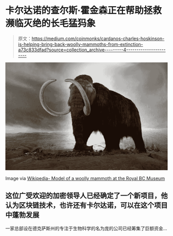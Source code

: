 # 卡尔达诺的查尔斯·霍金森正在帮助拯救濒临灭绝的长毛猛犸象

> 原文：<https://medium.com/coinmonks/cardanos-charles-hoskinson-is-helping-bring-back-woolly-mammoths-from-extinction-a73c833dfad?source=collection_archive---------4----------------------->

![](img/909f048994f5c57036be233b1ffd4880.png)

Image via [Wikipedia- Model of a woolly mammoth at the Royal BC Museum](https://upload.wikimedia.org/wikipedia/commons/thumb/9/9c/Woolly_mammoth_model_Royal_BC_Museum_in_Victoria.jpg/1024px-Woolly_mammoth_model_Royal_BC_Museum_in_Victoria.jpg)

## 这位广受欢迎的加密领导人已经确定了一个新项目，他认为区块链技术，也许还有卡尔达诺，可以在这个项目中蓬勃发展

一家总部设在德克萨斯州的专注于生物科学的名为庞的公司已经筹集了巨额资金…